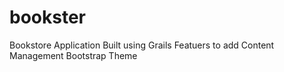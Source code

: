 bookster
========

Bookstore Application Built using Grails
Featuers to add 
Content Management
Bootstrap Theme

